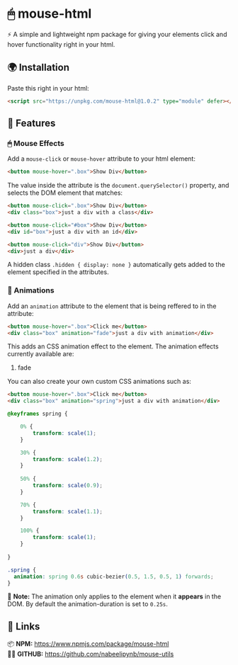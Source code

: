 # 🖱 mouse-html

⚡ A simple and lightweight npm package for giving your elements click and hover functionality right in your html.


## 🌍 Installation

Paste this right in your html:
```html
<script src="https://unpkg.com/mouse-html@1.0.2" type="module" defer></script>
```

## 🚀 Features

### 🖱 Mouse Effects

Add a `mouse-click` or `mouse-hover` attribute to your html element:

```html
<button mouse-hover=".box">Show Div</button>
```

The value inside the attribute is the `document.querySelector()` property, and selects the DOM element that matches:

```html
<button mouse-click=".box">Show Div</button>
<div class="box">just a div with a class</div>
```

```html
<button mouse-click="#box">Show Div</button>
<div id="box">just a div with an id</div>
```

```html
<button mouse-click="div">Show Div</button>
<div>just a div</div>
```

A hidden class `.hidden { display: none }` automatically gets added to the element specified in the attributes.

### 🎉 Animations

Add an `animation` attribute to the element that is being reffered to in the attribute:

```html
<button mouse-hover=".box">Click me</button>
<div class="box" animation="fade">just a div with animation</div>
```

This adds an CSS animation effect to the element. The animation effects currently available are:<br>

1. fade

You can also create your own custom CSS animations such as:

```html
<button mouse-hover=".box">Click me</button>
<div class="box" animation="spring">just a div with animation</div>
```

```css
@keyframes spring {

    0% {
        transform: scale(1);
    }

    30% {
        transform: scale(1.2);
    }
    
    50% {
        transform: scale(0.9);
    }

    70% {
        transform: scale(1.1);
    }

    100% {
        transform: scale(1);
    }
    
}

.spring {
  animation: spring 0.6s cubic-bezier(0.5, 1.5, 0.5, 1) forwards;
}
```
🚦 **Note:** The animation only applies to the element when it **appears** in the DOM. By default the animation-duration is set to `0.25s`.

## 🔗 Links

📦 **NPM:** https://www.npmjs.com/package/mouse-html<br>
🐱‍👤 **GITHUB:** https://github.com/nabeelipynb/mouse-utils